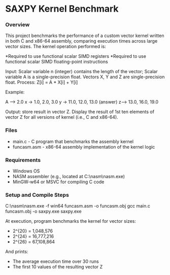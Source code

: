 # SAXPY Kernel Benchmark

### Overview
This project benchmarks the performance of a custom vector kernel written in both C and x86-64 assembly, comparing execution times across large vector sizes. The kernel operation performed is:

*Required to use functional scalar SIMD registers
*Required to use functional scalar SIMD floating-point instructions

Input: Scalar variable n (integer) contains the length of the vector;  Scalar variable A is a single-precision float. Vectors X, Y and Z are single-precision float.
Process: Z[i] = A * X[i] + Y[i]

Example:

A --> 2.0
x -> 1.0, 2.0, 3.0
y -> 11.0, 12.0, 13.0
(answer) z--> 13.0, 16.0, 19.0

Output: store result in vector Z.  Display the result of 1st ten elements of vector Z for all versions of kernel (i.e., C and x86-64).

### Files
- main.c - C program that benchmarks the assembly kernel
- funcasm.asm - x86-64 assembly implementation of the kernel logic

### Requirements
- Windows OS
- NASM assembler (e.g., located at C:\nasm\nasm.exe)
- MinGW-w64 or MSVC for compiling C code

### Setup and Compile Steps

C:\nasm\nasm.exe -f win64 funcasm.asm -o funcasm.obj
gcc main.c funcasm.obj -o saxpy.exe
saxpy.exe

At execution, program benchmarks the kernel for vector sizes:
- 2^{20} = 1,048,576
- 2^{24} = 16,777,216
- 2^{26} = 67,108,864
  
And prints:
- The average execution time over 30 runs
- The first 10 values of the resulting vector Z



